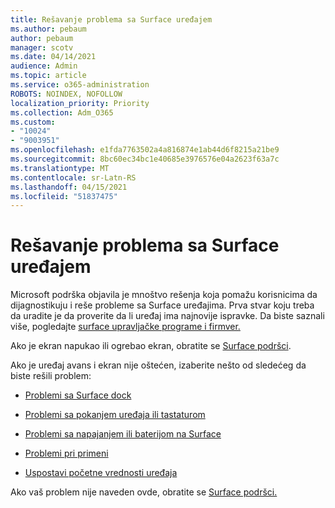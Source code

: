 ```yaml
---
title: Rešavanje problema sa Surface uređajem
ms.author: pebaum
author: pebaum
manager: scotv
ms.date: 04/14/2021
audience: Admin
ms.topic: article
ms.service: o365-administration
ROBOTS: NOINDEX, NOFOLLOW
localization_priority: Priority
ms.collection: Adm_O365
ms.custom:
- "10024"
- "9003951"
ms.openlocfilehash: e1fda7763502a4a816874e1ab44d6f8215a21be9
ms.sourcegitcommit: 8bc60ec34bc1e40685e3976576e04a2623f63a7c
ms.translationtype: MT
ms.contentlocale: sr-Latn-RS
ms.lasthandoff: 04/15/2021
ms.locfileid: "51837475"
---
```

# <a name="troubleshoot-surface"></a>Rešavanje problema sa Surface uređajem

Microsoft podrška objavila je mnoštvo rešenja koja pomažu korisnicima da dijagnostikuju i reše probleme sa Surface uređajima. Prva stvar koju treba da uradite je da proverite da li uređaj ima najnovije ispravke. Da biste saznali više, pogledajte [surface upravljačke programe i firmver.](https://docs.microsoft.com/surface/support-solutions-surface#surface-drivers-and-firmware)

Ako je ekran napukao ili ogrebao ekran, obratite se [Surface podršci](https://docs.microsoft.com/surface/contact-surface-support?tabs=online).

Ako je uređaj avans i ekran nije oštećen, izaberite nešto od sledećeg da biste rešili problem:
 
- [Problemi sa Surface dock](https://docs.microsoft.com/surface/support-solutions-surface#surface-dock-issues)
 
- [Problemi sa pokanjem uređaja ili tastaturom](https://support.microsoft.com/sbs/surface/troubleshoot-your-surface-type-cover-or-keyboard-5b7ed1a7-bedd-5164-94a7-87f8e95df3fe?)
 
- [Problemi sa napajanjem ili baterijom na Surface](https://docs.microsoft.com/surface/support-solutions-surface#surface-power-or-battery-issues)
 
- [Problemi pri primeni](https://docs.microsoft.com/surface/support-solutions-surface#deployment-issues)
 
- [Uspostavi početne vrednosti uređaja](https://docs.microsoft.com/surface/support-solutions-surface#reset-device)

Ako vaš problem nije naveden ovde, obratite se [Surface podršci.](https://docs.microsoft.com/surface/contact-surface-support?tabs=online)

